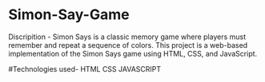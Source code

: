 # Simon-Say-Game

Discripition -
Simon Says is a classic memory game where players must remember and repeat a sequence of colors. This project is a web-based implementation of the Simon Says game using HTML, CSS, and JavaScript.

#Technologies used-
HTML
CSS
JAVASCRIPT
